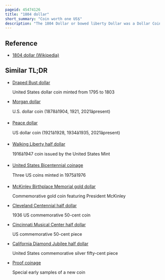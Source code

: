 ```yaml
---
pageid: 45474126
title: "1804 dollar"
short_summary: "Coin worth one US$"
description: "The 1804 Dollar or bowed liberty Dollar was a Dollar Coin struck by the united States Mint of which fifteen Specimens currently exist. Though dated 1804, None were struck in that Year ; all were minted in the 1830s or later. They were first created for Use in special Proof Coin Sets used as diplomatic Gifts during Edmund Roberts' Trips to siam and muscat."
---
```


## Reference

- [1804 dollar (Wikipedia)](https://en.wikipedia.org/?curid=45474126)

## Similar TL;DR

- [Draped Bust dollar](/tldr/en/draped-bust-dollar)

  United States dollar coin minted from 1795 to 1803

- [Morgan dollar](/tldr/en/morgan-dollar)

  U.S. dollar coin (1878â1904, 1921, 2021âpresent)

- [Peace dollar](/tldr/en/peace-dollar)

  US dollar coin (1921â1928, 1934â1935, 2021âpresent)

- [Walking Liberty half dollar](/tldr/en/walking-liberty-half-dollar)

  1916â1947 coin issued by the United States Mint

- [United States Bicentennial coinage](/tldr/en/united-states-bicentennial-coinage)

  Three US coins minted in 1975â1976

- [McKinley Birthplace Memorial gold dollar](/tldr/en/mckinley-birthplace-memorial-gold-dollar)

  Commemorative gold coin featuring President McKinley

- [Cleveland Centennial half dollar](/tldr/en/cleveland-centennial-half-dollar)

  1936 US commemorative 50-cent coin

- [Cincinnati Musical Center half dollar](/tldr/en/cincinnati-musical-center-half-dollar)

  US commemorative 50-cent piece

- [California Diamond Jubilee half dollar](/tldr/en/california-diamond-jubilee-half-dollar)

  United States commemorative silver fifty-cent piece

- [Proof coinage](/tldr/en/proof-coinage)

  Special early samples of a new coin
